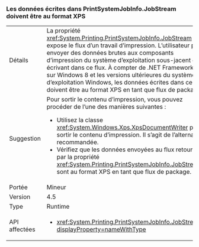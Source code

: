### <a name="data-written-to-printsystemjobinfojobstream-must-be-in-xps-format"></a>Les données écrites dans PrintSystemJobInfo.JobStream doivent être au format XPS

|   |   |
|---|---|
|Détails|La propriété <xref:System.Printing.PrintSystemJobInfo.JobStream> expose le flux d’un travail d’impression. L’utilisateur peut envoyer des données brutes aux composants d’impression du système d’exploitation sous-jacent en écrivant dans ce flux. À compter de .NET Framework 4.5 sur Windows 8 et les versions ultérieures du système d’exploitation Windows, les données écrites dans ce flux doivent être au format XPS en tant que flux de package.|
|Suggestion|Pour sortir le contenu d’impression, vous pouvez procéder de l’une des manières suivantes :<ul><li>Utilisez la classe <xref:System.Windows.Xps.XpsDocumentWriter> pour sortir le contenu d’impression. Il s’agit de l’alternative recommandée.</li><li>Vérifiez que les données envoyées au flux retourné par la propriété <xref:System.Printing.PrintSystemJobInfo.JobStream> sont au format XPS en tant que flux de package.</li></ul>|
|Portée|Mineur|
|Version|4.5|
|Type|Runtime|
|API affectées|<ul><li><xref:System.Printing.PrintSystemJobInfo.JobStream?displayProperty=nameWithType></li></ul>|

